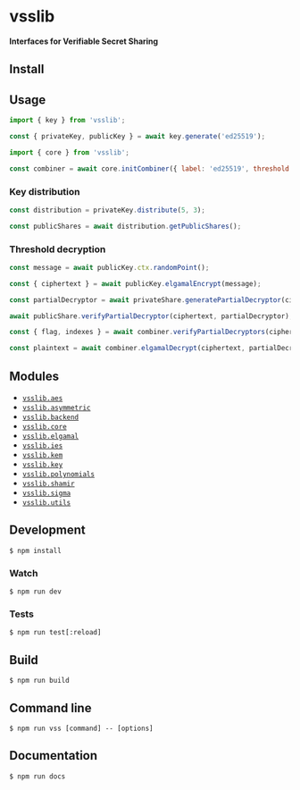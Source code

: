# vsslib

**Interfaces for Verifiable Secret Sharing**

## Install

## Usage

```js
import { key } from 'vsslib';

const { privateKey, publicKey } = await key.generate('ed25519');
```

```js
import { core } from 'vsslib';

const combiner = await core.initCombiner({ label: 'ed25519', threshold: 3 })
```

### Key distribution

```js
const distribution = privateKey.distribute(5, 3);

const publicShares = await distribution.getPublicShares();
```

### Threshold decryption

```js
const message = await publicKey.ctx.randomPoint();

const { ciphertext } = await publicKey.elgamalEncrypt(message);
```

```js
const partialDecryptor = await privateShare.generatePartialDecryptor(ciphertext);
```

```js
await publicShare.verifyPartialDecryptor(ciphertext, partialDecryptor);
```

```js
const { flag, indexes } = await combiner.verifyPartialDecryptors(ciphertext, publicShares, partialDecryptors);
```

```js
const plaintext = await combiner.elgamalDecrypt(ciphertext, partialDecryptors);
```

## Modules

- [`vsslib.aes`](./src/aes)
- [`vsslib.asymmetric`](./src/asymmetric)
- [`vsslib.backend`](./src/backend)
- [`vsslib.core`](./src/core)
- [`vsslib.elgamal`](./src/asymmetric)
- [`vsslib.ies`](./src/asymmetric)
- [`vsslib.kem`](./src/asymmetric)
- [`vsslib.key`](./src/key)
- [`vsslib.polynomials`](./src/polynomials)
- [`vsslib.shamir`](./src/shamir)
- [`vsslib.sigma`](./src/sigma)
- [`vsslib.utils`](./src/utils)

## Development

```
$ npm install
```

### Watch

```
$ npm run dev
```

### Tests

```
$ npm run test[:reload]
```

## Build

```
$ npm run build
```

## Command line

```
$ npm run vss [command] -- [options]
```

## Documentation

```
$ npm run docs
```
